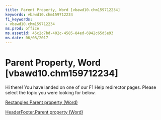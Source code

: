 ```yaml
---
title: Parent Property, Word [vbawd10.chm159712234]
keywords: vbawd10.chm159712234
f1_keywords:
- vbawd10.chm159712234
ms.prod: office
ms.assetid: 45c2c7bd-402c-4585-84ed-6942c65d5e93
ms.date: 06/08/2017
---
```



# Parent Property, Word [vbawd10.chm159712234]

Hi there! You have landed on one of our F1 Help redirector pages. Please select the topic you were looking for below.

[Rectangles.Parent property (Word)](http://msdn.microsoft.com/library/32fa26e3-4418-c542-4737-3fd3e78e31a6%28Office.15%29.aspx)

[HeaderFooter.Parent property (Word)](http://msdn.microsoft.com/library/d06e9410-b6e0-5213-22ca-5c16f690c843%28Office.15%29.aspx)


